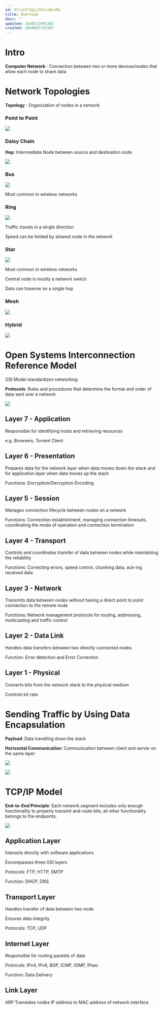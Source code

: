 ```yaml
---
id: Vlru1TrIpjjC4viiNvcMa
title: Overview
desc: ''
updated: 1640232991383
created: 1640097191507
---
```

# Intro

**Computer Network** : Connection between two or more devices/nodes that allow each node to share data

# Network Topologies

**Topology** : Organization of nodes in a network

### Point to Point

![](/assets/images/2021-12-22-06-51-39.png)

### Daisy Chain

**Hop**: Intermediate Node between source and destination node

![](/assets/images/2021-12-22-06-52-01.png)

### Bus

![](/assets/images/2021-12-22-06-55-34.png)

Most common in wireless networks

### Ring

![](/assets/images/2021-12-22-06-58-10.png)

Traffic travels in a single direction

Speed can be limited by slowest node in the network

### Star

![](/assets/images/2021-12-22-07-21-27.png)

Most common in wireless networks

Central node is mostly a network switch

Data can traverse on a single hop

### Mesh

![](/assets/images/2021-12-22-07-27-34.png)

### Hybrid

![](/assets/images/2021-12-22-07-30-29.png)


# Open Systems Interconnection Reference Model

OSI Model standardizes networking

**Protocols**: Rules and procedures that determine the format and order of data sent over a network

![](/assets/images/2021-12-22-20-11-06.png)

## Layer 7 - Application

Responsible for identifying hosts and retrieving resources

e.g. Browsers, Torrent Client

## Layer 6 - Presentation

Prepares data for the network layer when data moves down the stack and for application layer when data moves up the stack

Functions: Encryption/Decryption Encoding

## Layer 5 - Session

Manages connection lifecycle between nodes on a network

Functions: Connection establishment, managing connection timeouts, coordinating the mode of operation and connection termination

## Layer 4 - Transport

Controls and coordinates transfer of data between nodes while maintaining the reliability

Functions: Correcting errors, speed control, chunking data, ack-ing received data

## Layer 3 - Network

Transmits data between nodes without having a direct point to point connection to the remote node

Functions: Network management protocols for routing, addressing, multicasting and traffic control

## Layer 2 - Data Link

Handles data transfers between two directly connected nodes

Function: Error detection and Error Correction

## Layer 1 - Physical

Converts bits from the network stack to the physical medium

Controls bit rate

# Sending Traffic by Using Data Encapsulation

**Payload**: Data travelling down the stack

**Horizontal Communication**: Communication between client and server on the same layer

![](/assets/images/2021-12-22-21-08-28.png)

![](/assets/images/2021-12-22-21-09-23.png)

# TCP/IP Model

**End-to-End Principle**: Each network segment includes only enough functionality to properly transmit and route bits; all other functionality belongs to the endpoints.

![](/assets/images/2021-12-22-21-30-48.png)

## Application Layer

Interacts directly with software applications

Encompasses three OSI layers

Protocols: FTP, HTTP, SMTP

Function: DHCP, DNS

## Transport Layer

Handles transfer of data between two node

Ensures data integrity

Protocols: TCP, UDP

## Internet Layer

Responsible for routing packets of data

Protocols: IPv4, IPv6, BGP, ICMP, IGMP, IPsec

Function: Data Delivery

## Link Layer

ARP Translates nodes IP address to MAC address of network interface
